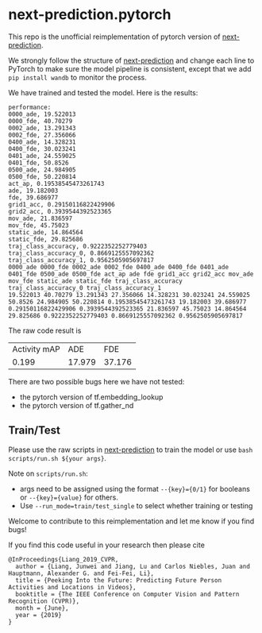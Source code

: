 # next-prediction.pytorch
 
This repo is the unofficial reimplementation of pytorch version of [next-prediction](https://github.com/google/next-prediction).

We strongly follow the structure of [next-prediction](https://github.com/google/next-prediction) and change each line to PyTorch to make sure the model pipeline is consistent, except that we add `pip install wandb` to monitor the process.

We have trained and tested the model. Here is the results:

```
performance:
0000_ade, 19.522013
0000_fde, 40.70279
0002_ade, 13.291343
0002_fde, 27.356066
0400_ade, 14.328231
0400_fde, 30.023241
0401_ade, 24.559025
0401_fde, 50.8526
0500_ade, 24.984905
0500_fde, 50.220814
act_ap, 0.19538545473261743
ade, 19.182003
fde, 39.686977
grid1_acc, 0.29150116822429906
grid2_acc, 0.3939544392523365
mov_ade, 21.836597
mov_fde, 45.75023
static_ade, 14.864564
static_fde, 29.825686
traj_class_accuracy, 0.9222352252779403
traj_class_accuracy_0, 0.8669125557092362
traj_class_accuracy_1, 0.9562505905697817
0000_ade 0000_fde 0002_ade 0002_fde 0400_ade 0400_fde 0401_ade 0401_fde 0500_ade 0500_fde act_ap ade fde grid1_acc grid2_acc mov_ade mov_fde static_ade static_fde traj_class_accuracy traj_class_accuracy_0 traj_class_accuracy_1
19.522013 40.70279 13.291343 27.356066 14.328231 30.023241 24.559025 50.8526 24.984905 50.220814 0.19538545473261743 19.182003 39.686977 0.29150116822429906 0.3939544392523365 21.836597 45.75023 14.864564 29.825686 0.9222352252779403 0.8669125557092362 0.9562505905697817
```
The raw code result is 

<table>
  <tr>
    <td>Activity mAP</td>
    <td>ADE</td>
    <td>FDE</td>
  </tr>
  <tr>
    <td>0.199</td>
    <td>17.979</td>
    <td>37.176</td>
  </tr>
</table>

There are two possible bugs here we have not tested:
* the pytorch version of tf.embedding_lookup
* the pytorch version of tf.gather_nd

## Train/Test
Please use the raw scripts in [next-prediction](https://github.com/google/next-prediction) to train the model or use `bash scripts/run.sh ${your args}`. 

Note on `scripts/run.sh`: 
* args need to be assigned using the format `--{key}={0/1}` for booleans or `--{key}={value}` for others. 
* Use `--run_mode=train/test_single` to select whether training or testing

Welcome to contribute to this reimplementation and let me know if you find bugs!

If you find this code useful in your research then please cite

```
@InProceedings{Liang_2019_CVPR,
  author = {Liang, Junwei and Jiang, Lu and Carlos Niebles, Juan and Hauptmann, Alexander G. and Fei-Fei, Li},
  title = {Peeking Into the Future: Predicting Future Person Activities and Locations in Videos},
  booktitle = {The IEEE Conference on Computer Vision and Pattern Recognition (CVPR)},
  month = {June},
  year = {2019}
}
```
